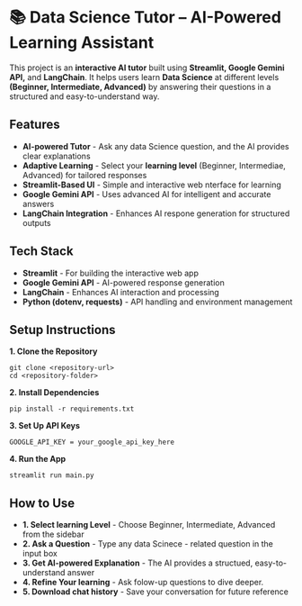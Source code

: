 # 📚 Data Science Tutor – AI-Powered Learning Assistant

This project is an **interactive AI tutor** built using **Streamlit, Google Gemini API,** and **LangChain**. It helps users learn **Data Science** at different levels **(Beginner, Intermediate, Advanced)** by answering their questions in a structured and easy-to-understand way.

## Features
- **AI-powered Tutor** -  Ask any data Science question, and the AI provides clear explanations
- **Adaptive Learning** - Select your **learning level** (Beginner, Intermediae, Advanced) for tailored responses
- **Streamlit-Based UI** - Simple and interactive web nterface for learning
- **Google Gemini API** - Uses advanced AI for intelligent and accurate answers
- **LangChain Integration** - Enhances AI respone generation for structured outputs

## Tech Stack
- **Streamlit** - For building the interactive web app
- **Google Gemini API** - AI-powered response generation
- **LangChain** - Enhances AI interaction and processing
- **Python (dotenv, requests)** - API handling and environment management

## Setup Instructions
**1. Clone the Repository**
```
git clone <repository-url>
cd <repository-folder>
```
**2. Install Dependencies**
```
pip install -r requirements.txt
```
**3. Set Up API Keys**
```
GOOGLE_API_KEY = your_google_api_key_here
```
**4. Run the App**
```
streamlit run main.py
```

## How to Use
- **1. Select learning Level** - Choose Beginner, Intermediate, Advanced from the sidebar
- **2. Ask a Question** - Type any data Scinece - related question in the input box
- **3. Get AI-powered Explanation** - The AI provides a structued, easy-to-understand answer
- **4. Refine Your learning** - Ask folow-up questions to dive deeper.
- **5. Download chat history** - Save your conversation for future reference
